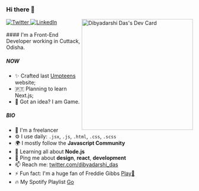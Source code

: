 ### Hi there 👋
<div align="left">
  <a href="https://twitter.com/dibyadarshi_das">
    <img
      src="https://img.shields.io/twitter/follow/Dibyadarshi_das?label=Twitter&logo=twitter&style=flat-square&color=1da1f2&logoColor=ffffff"
      alt="Twitter"
    />
  </a>
  <a href="https://www.linkedin.com/in/dibyadas/">
    <img
      src="https://img.shields.io/static/v1?logo=linkedin&style=flat-square&color=0072b1&label=LinkedIn&message=%E2%98%86"
      alt="LinkedIn"
    />
  </a>

  <a href="https://app.daily.dev/dibyadarshi">
    <img src="https://api.daily.dev/devcards/fa3cfcb9d53242c2b60189e8a115efba.png?r=0kl"
         width="300"
         align = "right"
         alt="Dibyadarshi Das's Dev Card"/>
  </a>
</div>

<br />
#### I'm a Front-End Developer working in Cuttack, Odisha.

##### NOW

- ✨ Crafted last [Umpteens](https://www.umpteens.com) website;
- 🇵🇹 Planning to learn Next.js;
- 🍑 Got an idea? I am Game.

##### BIO

- 🏢 I'm a freelancer
- ⚙️ I use daily: `.jsx`, `.js`, `.html`, `.css`, `.scss`
- 🌍 I mostly follow the **Javascript Community**
- 🌱 Learning all about **Node.js**
- 💬 Ping me about **design**, **react**, **development**
- 📫 Reach me: [twitter.com/dibyadarshi_das](https://twitter.com/dibyadarshi_das)
- ⚡️ Fun fact: I'm a huge fan of Freddie Gibbs [ Play👅](https://open.spotify.com/track/3YZ5NiutSg7KraH87r4fgm?si=2554f67d50fe4a25)
- 🔥 My Spotify Playlist [Go](https://open.spotify.com/playlist/3BxsPBR8eu93oZ3h2nL7kV?si=9444db52fdad44de)
<!-- - 💅 Designed: [] etc… -->
